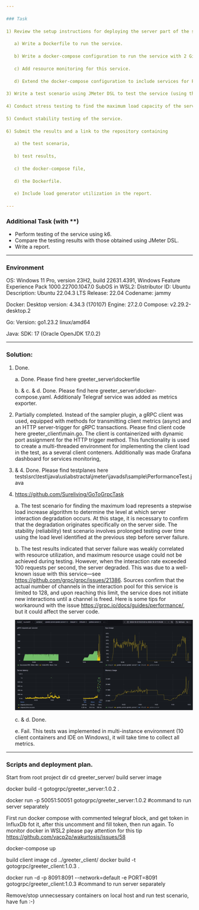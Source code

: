 ```yaml
---

### Task

1) Review the setup instructions for deploying the server part of the service [here](https://grpc.io/docs/languages/go/quickstart/).
   
   a) Write a Dockerfile to run the service.

   b) Write a docker-compose configuration to run the service with 2 Gi (request = limit) and 2 Core (request = limit) resource settings.

   c) Add resource monitoring for this service.

   d) Extend the docker-compose configuration to include services for Prometheus, Grafana, and InfluxDB.

3) Write a test scenario using JMeter DSL to test the service (using the gRPC protocol).

4) Conduct stress testing to find the maximum load capacity of the service.

5) Conduct stability testing of the service.

6) Submit the results and a link to the repository containing

   a) the test scenario,

   b) test results,

   c) the docker-compose file,

   d) the Dockerfile.

   e) Include load generator utilization in the report.

---
```


### Additional Task (with **)

- Perform testing of the service using k6.
- Compare the testing results with those obtained using JMeter DSL.
- Write a report.

---

### Environment

OS: Windows 11 Pro, version 23H2, build 22631.4391, Windows Feature Experience Pack 1000.22700.1047.0
SubOS in WSL2:
   Distributor ID: Ubuntu
   Description:    Ubuntu 22.04.3 LTS
   Release:        22.04
   Codename:       jammy


Docker: 
   Desktop version: 4.34.3 (170107)
   Engine: 27.2.0
   Compose: v2.29.2-desktop.2

Go:
   Version: go1.23.2 linux/amd64

Java:
   SDK: 17 (Oracle OpenJDK 17.0.2)

---

### Solution:

1. Done.
   
   a. Done. Please find here greeter_server\dockerfile
   
   b. & c. & d. Done. Please find here greeter_server\docker-compose.yaml. Additionaly Telegraf service was added as metrics exporter.

2. Partially completed. Instead of the sampler plugin, a gRPC client was used,  equipped with methods for transmitting client metrics (async) and an HTTP server-trigger for gRPC transactions. Please find client code here greeter_client\main.go. 
The client is containerized with dynamic port assignment for the HTTP trigger method. This functionality is used to create a multi-threaded environment for implementing the client load in the test, as a several client conteners. Additionally was made Grafana dashboard for services monitoring, 

3. & 4. Done. Please find testplanes here tests\src\test\java\us\abstracta\jmeter\javadsl\sample\PerformanceTest.java

5. https://github.com/Sureliving/GoToGrpcTask
   
   a. The test scenario for finding the maximum load represents a stepwise load increase algorithm to determine the level at which server interaction degradation occurs. At this stage, it is necessary to confirm that the degradation originates specifically on the server side. 
   The stability (reliability) test scenario involves prolonged testing over time using the load level identified at the previous step before server failure.
   
   b. The test results indicated that server failure was weakly correlated with resource utilization, and maximum resource usage could not be achieved during testing. However, when the interaction rate exceeded 100 requests per second, the server degraded. This was due to a well-known issue with this service—see https://github.com/grpc/grpc/issues/21386. Sources confirm that the actual number of channels in the interaction pool for this service is limited to 128, and upon reaching this limit, the service does not initiate new interactions until a channel is freed. Here is some tips for workaround with the issue https://grpc.io/docs/guides/performance/, but it could affect the server code.

   ![Local image](monitoring/Tests.jpg)
   
   c. & d. Done.
   
   e. Fail. This tests was implemented in multi-instance environment (10 client containers and IDE on Windows), it will take time to collect all metrics.

---

### Scripts and deployment plan.

Start from root project dir
cd greeter_server/
build server image

docker build -t gotogrpc/greeter_server:1.0.2 .

docker run -p 50051:50051 gotogrpc/greeter_server:1.0.2 #command to run server separately

First run docker compose with commented telegraf block, and get token in InfluxDb fot it, after this uncomment and fill token, then run again.
To monitor docker in WSL2 please pay attention for this tip https://github.com/vacp2p/wakurtosis/issues/58

docker-compose up

build client image
cd ../greeter_client/
docker build -t gotogrpc/greeter_client:1.0.3 .

docker run -d -p 8091:8091 --network=default -e PORT=8091 gotogrpc/greeter_client:1.0.3 #command to run server separately

Remove/stop unnecsessary containers on local host and run test scenario, have fun :-)
